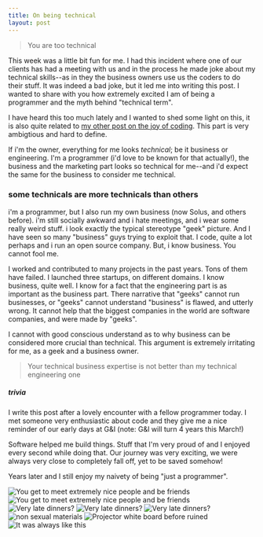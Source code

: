 ```yaml
---
title: On being technical
layout: post
---
```


> You are too technical

This week was a little bit fun for me. I had this incident where one of our clients has had a meeting with us and in the process he made joke about my technical skills--as in they the business owners use us the coders to do their stuff. It was indeed a bad joke, but it led me into writing this post. I wanted to share with you how extremely excited I am of being a programmer and the myth behind "technical term".

I have heard this too much lately and I wanted to shed some light on this, it is also quite related to [my other post on the joy of coding](/2020/01/04/on-the-joy-of-coding.html). This part is very ambigtious and hard to define.

If i'm the owner, everything for me looks _technical_; be it business or engineering. I'm a programmer (i'd love to be known for that actually!), the business and the marketing part looks so technical for me--and i'd expect the same for the business to consider me technical.

### some technicals are more technicals than others

i'm a programmer, but I also run my own business (now Solus, and others before). i'm still socially awkward and i hate meetings, and i wear some really weird stuff. i look exactly the typical stereotype "geek" picture. And I have seen so many "business" guys trying to exploit that.
I code, quite a lot perhaps and i run an open source company. But, i know business. You cannot fool me.

I worked and contributed to many projects in the past years. Tons of them have failed. I launched three startups, on different domains. I know business, quite well. I know for a fact that the engineering part is as important as the business part. There narrative that "geeks" cannot run businesses, or "geeks" cannot understand "business" is flawed, and utterly wrong. It cannot help that the biggest companies in the world are software companies, and were made by "geeks".

I cannot with good conscious understand as to why business can be considered more crucial than technical. This argument is extremely irritating for me, as a geek and a business owner.

> Your technical business expertise is not better than my technical engineering one

##### trivia

I write this post after a lovely encounter with a fellow programmer today. I met someone very enthusiastic about code and they give me a nice reminder of our early days at G&I (note: G&I will turn 4 years this March!)

Software helped me build things. Stuff that I'm very proud of and I enjoyed every second while doing that. Our journey was very exciting, we were always very close to completely fall off, yet to be saved somehow!

Years later and I still enjoy my naivety of being "just a programmer".

![You get to meet extremely nice people and be friends](/assets/1.webp "You get to meet extremely nice people and be friends")
![You get to meet extremely nice people and be friends](/assets/2.webp "You get to meet extremely nice people and be friends")
![Very late dinners?](/assets/3.webp "Very late dinners! Yeah, sign me in!")
![Very late dinners?](/assets/4.webp "Very late dinners! Yeah, sign me in!")
![Very late dinners?](/assets/5.webp "This was supposed to be شعيرية. Salamon loved it though! He ate the whole plate!")
![non sexual materials](/assets/6.webp "NOOOO! That video was not porn!")
![Projector white board before ruined](/assets/7.webp "Our projector white board, when it was well white")
![It was always like this](/assets/8.webp "We never settled. We are always a step off completely collapsing!")
